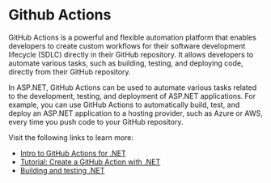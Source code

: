 # Github Actions

GitHub Actions is a powerful and flexible automation platform that enables developers to create custom workflows for their software development lifecycle (SDLC) directly in their GitHub repository. It allows developers to automate various tasks, such as building, testing, and deploying code, directly from their GitHub repository.

In ASP.NET, GitHub Actions can be used to automate various tasks related to the development, testing, and deployment of ASP.NET applications. For example, you can use GitHub Actions to automatically build, test, and deploy an ASP.NET application to a hosting provider, such as Azure or AWS, every time you push code to your GitHub repository.

Visit the following links to learn more:

- [Intro to GitHub Actions for .NET](https://devblogs.microsoft.com/dotnet/dotnet-loves-github-actions/)
- [Tutorial: Create a GitHub Action with .NET](https://learn.microsoft.com/en-us/dotnet/devops/create-dotnet-github-action)
- [Building and testing .NET](https://docs.github.com/en/actions/automating-builds-and-tests/building-and-testing-net)